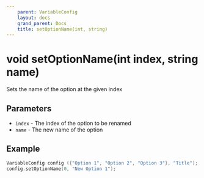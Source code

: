 ```yaml
---
    parent: VariableConfig
    layout: docs
    grand_parent: Docs
    title: setOptionName(int, string)
---
```

# void setOptionName(int index, string name)
Sets the name of the option at the given index

## Parameters
- `index` - The index of the option to be renamed
- `name` - The new name of the option

## Example
```cpp
VariableConfig config ({"Option 1", "Option 2", "Option 3"}, "Title");
config.setOptionName(0, "New Option 1");
```